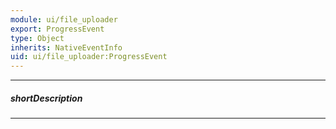 ```yaml
---
module: ui/file_uploader
export: ProgressEvent
type: Object
inherits: NativeEventInfo
uid: ui/file_uploader:ProgressEvent
---
```

---
##### shortDescription
<!-- Description goes here -->

---
<!-- Description goes here -->